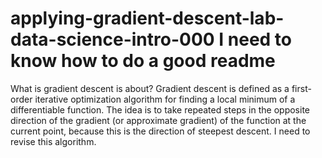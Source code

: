 # applying-gradient-descent-lab-data-science-intro-000 I need to know how to do a good readme
What is gradient descent is about?
Gradient descent is defined as a first-order iterative optimization algorithm for finding a local minimum of a differentiable function. The idea is to take repeated steps in the opposite direction of the gradient (or approximate gradient) of the function at the current point, because this is the direction of steepest descent.
I need to revise this algorithm.

